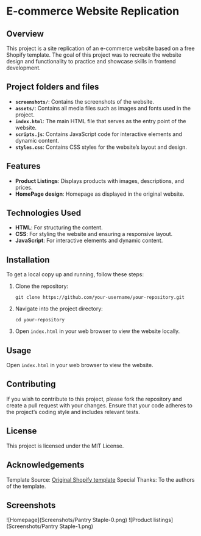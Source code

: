 # E-commerce Website Replication

## Overview

This project is a site replication of an e-commerce website based on a free Shopify template. The goal of this project was to recreate the website design and functionality to practice and showcase skills in frontend development.

## Project folders and files
- **`screenshots/`**: Contains the screenshots of the website.
- **`assets/`**: Contains all media files such as images and fonts used in the project.
- **`index.html`**: The main HTML file that serves as the entry point of the website.
- **`scripts.js`**: Contains JavaScript code for interactive elements and dynamic content.
- **`styles.css`**: Contains CSS styles for the website’s layout and design.

## Features

- **Product Listings**: Displays products with images, descriptions, and prices.
- **HomePage design**: Homepage as displayed in the original website.

## Technologies Used

- **HTML**: For structuring the content.
- **CSS**: For styling the website and ensuring a responsive layout.
- **JavaScript**: For interactive elements and dynamic content.

## Installation

To get a local copy up and running, follow these steps:

1. Clone the repository:

   ```git clone https://github.com/your-username/your-repository.git```

2. Navigate into the project directory:
   
    ```cd your-repository```

3. Open ```index.html``` in your web browser to view the website locally.


## Usage
Open ```index.html``` in your web browser to view the website.

## Contributing
If you wish to contribute to this project, please fork the repository and create a pull request with your changes. Ensure that your code adheres to the project’s coding style and includes relevant tests.

## License
This project is licensed under the MIT License.

## Acknowledgements
Template Source: [Original Shopify template](https://themes.shopify.com/themes/crave/styles/default/preview)
Special Thanks: To the authors of the template.


## Screenshots
![Homepage](Screenshots/Pantry Staple-0.png)
![Product listings](Screenshots/Pantry Staple-1.png)
